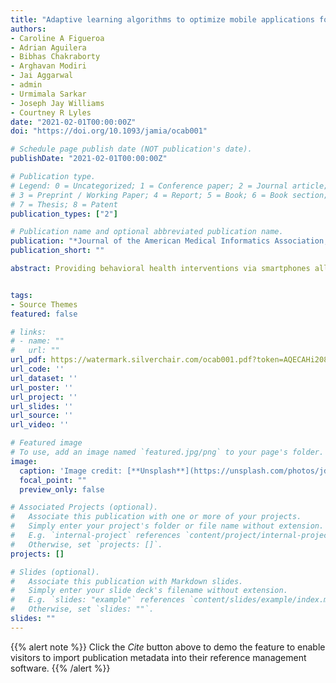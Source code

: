 ```yaml
---
title: "Adaptive learning algorithms to optimize mobile applications for behavioral health: guidelines for design decisions"
authors:
- Caroline A Figueroa
- Adrian Aguilera
- Bibhas Chakraborty
- Arghavan Modiri
- Jai Aggarwal
- admin 
- Urmimala Sarkar
- Joseph Jay Williams
- Courtney R Lyles
date: "2021-02-01T00:00:00Z"
doi: "https://doi.org/10.1093/jamia/ocab001"

# Schedule page publish date (NOT publication's date).
publishDate: "2021-02-01T00:00:00Z"

# Publication type.
# Legend: 0 = Uncategorized; 1 = Conference paper; 2 = Journal article;
# 3 = Preprint / Working Paper; 4 = Report; 5 = Book; 6 = Book section;
# 7 = Thesis; 8 = Patent
publication_types: ["2"]

# Publication name and optional abbreviated publication name.
publication: "*Journal of the American Medical Informatics Association, 00*(0), 2021, 1–10"
publication_short: ""

abstract: Providing behavioral health interventions via smartphones allows these interventions to be adapted to the changing behavior, preferences, and needs of individuals. This can be achieved through reinforcement learning (RL), a sub-area of machine learning. However, many challenges could affect the effectiveness of these algorithms in the real world. We provide guidelines for decision-making. Using thematic analysis, we describe challenges, considerations, and solutions for algorithm design decisions in a collaboration between health services researchers, clinicians, and data scientists. We use the design process of an RL algorithm for a mobile health study “DIAMANTE” for increasing physical activity in underserved patients with diabetes and depression. Over the 1.5-year project, we kept track of the research process using collaborative cloud Google Documents, Whatsapp messenger, and video teleconferencing. We discussed, categorized, and coded critical challenges. We grouped challenges to create thematic topic process domains. Nine challenges emerged, which we divided into 3 major themes, i.e., 1. Choosing the model for decision-making, including appropriate contextual and reward variables; 2. Data handling/collection, such as how to deal with missing or incorrect data in real-time; 3. Weighing the algorithm performance vs effectiveness/implementation in real-world settings. The creation of effective behavioral health interventions does not depend only on final algorithm performance. Many decisions in the real world are necessary to formulate the design of problem parameters to which an algorithm is applied. Researchers must document and evaulate these considerations and decisions before and during the intervention period, to increase transparency, accountability, and reproducibility. Find the full eprint at the following [link](https://academic.oup.com/jamia/advance-article/doi/10.1093/jamia/ocab001/6154382?guestAccessKey=d11a3625-6403-442d-8729-5b31a9238ae0).


tags:
- Source Themes
featured: false

# links:
# - name: ""
#   url: ""
url_pdf: https://watermark.silverchair.com/ocab001.pdf?token=AQECAHi208BE49Ooan9kkhW_Ercy7Dm3ZL_9Cf3qfKAc485ysgAAArgwggK0BgkqhkiG9w0BBwagggKlMIICoQIBADCCApoGCSqGSIb3DQEHATAeBglghkgBZQMEAS4wEQQMIKrCvp06W3bJSxGOAgEQgIICa0n-snVx7vUrq9k3IN6DrDiRdvA2Jej4TcyXA_tHk51lW8xGpgJXgx24mJOkIy4dcnWIhoBmMHL0CBYRLB4OYxAW0n33_742q3k0YqX4UmDpfD8mPvhCAz_vCYxiw6sfu-LqYarGNKS_PY7ZBbOpF3-i4QGa4qLmoL29AUVBQWW6ibtmnkKq1Xh1l9grr-85VtMGKSouaiEnoqomUz5J7SZrmUSx2q-avRZnuaqAfGawtJYVImUML1YN156LVT-UQwDgXF0PnJRX596_DrEBWRu9c6e7IGYUIktfnqtHFTXH0sf5KnIyaUvo8w9EqIfjfOeeHL9dyPG8AwnNzEK3QNxDzodvvGArQt7IQxYvTE2IxG5j3gKBqwSAB1vmWhnGa8EJedUeiSue1qgnlHcp6TAeqMYXELhOAalA2kvsoraejxfXPkEOBnMibdey8Luyz_Ed404f_kVdCyOIg8jXyzY0VMlZkABBWAxnlwYKi1QERJ_RYuMAb0BvPFe4faVOA2A2aGfUdO6n0rxux7ud2wCMe1E4C5Elo9BkiPuuwa9aKoI-ebgG-sXdlId8quq8XKDHrseF7PZqhKBrlXH9AYn-phbPub6srD2ZWU_L-Yy2vtfDvSe7mJ5FtP0vOJIJGqasCoNlRRDg-BRrxaVr-tIS5E8diMMlQfCDzMiBEJyJsqt07N1V0SgKWMaQfovPxDA6VMCqKAb6XlpiTfYSCXOzf09GhhiMPKqQViV-aXSMCmPK3zICSnUH7eyX4KB_IemJdalD-1l6G7OQX_dHHYTrT2x_u0XGJNcZYv4GExhj76KX-GJwpMsSeec
url_code: ''
url_dataset: ''
url_poster: ''
url_project: ''
url_slides: ''
url_source: ''
url_video: ''

# Featured image
# To use, add an image named `featured.jpg/png` to your page's folder. 
image:
  caption: 'Image credit: [**Unsplash**](https://unsplash.com/photos/jdD8gXaTZsc)'
  focal_point: ""
  preview_only: false

# Associated Projects (optional).
#   Associate this publication with one or more of your projects.
#   Simply enter your project's folder or file name without extension.
#   E.g. `internal-project` references `content/project/internal-project/index.md`.
#   Otherwise, set `projects: []`.
projects: []

# Slides (optional).
#   Associate this publication with Markdown slides.
#   Simply enter your slide deck's filename without extension.
#   E.g. `slides: "example"` references `content/slides/example/index.md`.
#   Otherwise, set `slides: ""`.
slides: ""
---
```


{{% alert note %}}
Click the *Cite* button above to demo the feature to enable visitors to import publication metadata into their reference management software.
{{% /alert %}}
